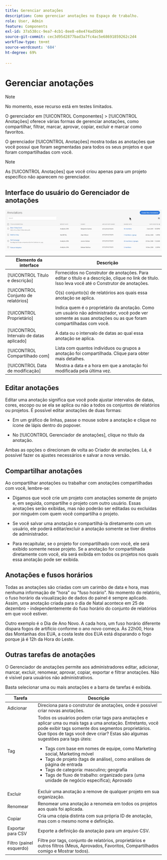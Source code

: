 ```yaml
---
title: Gerenciar anotações
description: Como gerenciar anotações no Espaço de trabalho.
role: User, Admin
feature: Components
exl-id: 37a538cc-9ea7-4cb1-8ee8-e8e474ad5b08
source-git-commit: cec3d95d2877bad3a7fc4ac5e68691859262c2d4
workflow-type: tm+mt
source-wordcount: '684'
ht-degree: 69%

---
```


# Gerenciar anotações

>[!NOTE]
>
>No momento, esse recurso está em testes limitados.

O gerenciador em [!UICONTROL Componentes] > [!UICONTROL Anotações] oferece várias formas de gerenciar anotações, como compartilhar, filtrar, marcar, aprovar, copiar, excluir e marcar como favoritos.

O gerenciador [!UICONTROL Anotações] mostra todas as anotações que você possui que foram segmentadas para todos os seus projetos e que foram compartilhadas com você.

>[!NOTE]
>
>As [!UICONTROL Anotações] que você criou apenas para um projeto específico não aparecem no gerenciador.

## Interface do usuário do Gerenciador de anotações

![](assets/annotation-mgr.png)

| Elemento da interface | Descrição |
| --- | --- | 
| [!UICONTROL Título e descrição] | Fornecidos no Construtor de anotações. Para editar o título e a descrição, clique no link de título. Isso leva você até o Construtor de anotações. |
| [!UICONTROL Conjunto de relatórios] | O(s) conjunto(s) de relatórios aos quais essa anotação se aplica. |
| [!UICONTROL Proprietário] | Indica quem é o proprietário da anotação. Como um usuário não administrador, você pode ver somente as suas anotações ou as que foram compartilhadas com você. |
| [!UICONTROL Intervalo de datas aplicado] | A data ou o intervalo de datas ao qual essa anotação se aplica. |
| [!UICONTROL Compartilhado com] | Lista com quantos indivíduos ou grupos a anotação foi compartilhada. Clique para obter mais detalhes. |
| [!UICONTROL Data de modificação] | Mostra a data e a hora em que a anotação foi modificada pela última vez. |

## Editar anotações

Editar uma anotação significa que você pode ajustar intervalos de datas, cores, escopo ou se ela se aplica ou não a todos os conjuntos de relatórios ou projetos. É possível editar anotações de duas formas:

* Em um gráfico de linhas, passe o mouse sobre a anotação e clique no ícone de lápis dentro do popover.

* No [!UICONTROL Gerenciador de anotações], clique no título da anotação.

Ambas as opções o direcionam de volta ao Criador de anotações. Lá, é possível fazer os ajustes necessários e salvar a nova versão.

## Compartilhar anotações

Ao compartilhar anotações ou trabalhar com anotações compartilhadas com você, lembre-se:

* Digamos que você crie um projeto com anotações somente de projeto e, em seguida, compartilhe o projeto com outro usuário. Essas anotações serão exibidas, mas não poderão ser editadas ou excluídas por ninguém com quem você compartilha o projeto.

* Se você salvar uma anotação e compartilhá-la diretamente com um usuário, ele poderá editar/excluir a anotação somente se tiver direitos de administrador.

* Para recapitular, se o projeto for compartilhado com você, ele será exibido somente nesse projeto. Se a anotação for compartilhada diretamente com você, ela será exibida em todos os projetos nos quais essa anotação pode ser exibida.

## Anotações e fusos horários

Todas as anotações são criadas com um carimbo de data e hora, mas nenhuma informação de &quot;hora&quot; ou &quot;fuso horário&quot;. No momento do relatório, o fuso horário da visualização de dados do painel é sempre aplicado. Assim, uma anotação criada para o dia de Natal acontece em 25 de dezembro - independentemente do fuso horário do conjunto de relatórios em que você estiver.

Outro exemplo é o Dia de Ano Novo. A cada hora, um fuso horário diferente dispara fogos de artifício conforme o ano novo começa. Às 22h00, Hora das Montanhas dos EUA, a costa leste dos EUA está disparando o fogo porque já é 12h da Hora do Leste.

## Outras tarefas de anotações

O Gerenciador de anotações permite aos administradores editar, adicionar, marcar, excluir, renomear, aprovar, copiar, exportar e filtrar anotações. Não é visível para usuários não administrativos.

Basta selecionar uma ou mais anotações e a barra de tarefas é exibida.

| Tarefa | Descrição |
| --- | --- |
| Adicionar | Direciona para o construtor de anotações, onde é possível criar novas anotações. |
| Tag | Todos os usuários podem criar tags para anotações e aplicar uma ou mais tags a uma anotação. Entretanto, você pode exibir tags somente dos segmentos proprietários. Que tipos de tags você deve criar? Estas são algumas sugestões para tags úteis:<ul><li>Tags com base em nomes de equipe, como Marketing social, Marketing móvel</li><li>Tags de projeto (tags de análise), como análises de página de entrada</li><li>Tags de categoria: masculino; geografia</li><li>Tags de fluxo de trabalho: organizado para (uma unidade de negócio específica); Aprovado</li></ul> |
| Excluir | Excluir uma anotação a remove de qualquer projeto em sua organização. |
| Renomear | Renomear uma anotação a renomeia em todos os projetos aos quais foi aplicada. |
| Copiar | Cria uma cópia distinta com sua própria ID de anotação, mas com o mesmo nome e definição. |
| Exportar para CSV | Exporte a definição da anotação para um arquivo CSV. |
| Filtro (painel esquerdo) | Filtre por tags, conjunto de relatórios, proprietários e outros filtros (Meus, Aprovados, Favoritos, Compartilhados comigo e Mostrar todos). |
